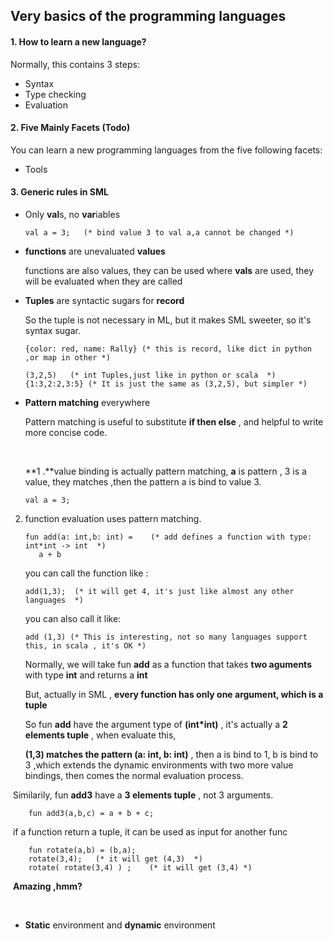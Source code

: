 ## Very basics of the programming languages

#### 1. How to learn a new language?

Normally, this contains 3 steps:

- Syntax
- Type checking
- Evaluation





#### 2. Five Mainly Facets (Todo) 

You can learn a new programming languages from the five following facets:  

- Tools



#### 3. Generic rules in SML 

- Only **val**s, no **var**iables

  ```
  val a = 3;   (* bind value 3 to val a,a cannot be changed *)
  ```

- **functions** are unevaluated **values**

  functions are also values, they can be used where **vals** are used, they will be evaluated when they are called

- **Tuples** are syntactic sugars for **record**

  So the tuple is not necessary in ML, but it makes SML sweeter, so it's syntax sugar.

  ```
  {color: red, name: Rally} (* this is record, like dict in python ,or map in other *)

  (3,2,5)   (* int Tuples,just like in python or scala  *)
  {1:3,2:2,3:5} (* It is just the same as (3,2,5), but simpler *)
  ```

- **Pattern matching** everywhere

  Pattern matching is useful to substitute **if then else** , and helpful to write more concise code.

  ​

  **1 .**value binding is actually pattern matching, **a** is pattern , 3 is a value, they matches ,then the pattern a is bind to value 3.

  ```
  val a = 3;
  ```



2.   function evaluation uses pattern matching.

     ```
     fun add(a: int,b: int) =    (* add defines a function with type: int*int -> int  *)
     	a + b
     ```

     you can call the function like :

     ```
     add(1,3);  (* it will get 4, it's just like almost any other languages  *)
     ```

     you can also call it like:

     ```
     add (1,3) (* This is interesting, not so many languages support this, in scala , it's OK *)
     ```

     Normally, we will take fun **add** as a function that takes **two aguments** with type **int** and returns a **int**

     But, actually in SML , **every function has only one argument, which is a tuple**

     So fun **add** have the argument type of **(int*int)** , it's actually a **2 elements tuple** , when evaluate this,

     **(1,3) matches the pattern (a: int, b: int)** , then a is bind to 1, b is bind to 3 ,which extends the dynamic environments with two more value bindings, then comes the normal evaluation process.



​	Similarily, fun **add3** have a **3 elements tuple** , not 3 arguments.

```
	fun add3(a,b,c) = a + b + c;   
```

​	if a function return a tuple, it can be used as input for another func

```
	fun rotate(a,b) = (b,a);
	rotate(3,4);   (* it will get (4,3)  *)
	rotate( rotate(3,4) ) ;    (* it will get (3,4) *)
```

​	**Amazing ,hmm?**

​	

- **Static** environment and **dynamic** environment

  ​

